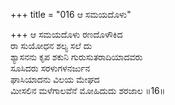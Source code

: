 +++
title = "016 ಆ ಸಮಯದೊಳು"

+++
ಆ ಸಮಯದೊಳು ರಣದೊಳೌಕಿದ  
ರಾ ಸುಯೋಧನ ಶಲ್ಯ ಸಲೆ  ದು  
ಶ್ಯಾಸನನು ಕೃಪ ಶಕುನಿ ಗುರುಸುತರಾದಿಯಾದವರು  
ಸೂಸಿದರು ಸರಳುಗಳನರ್ಜುನ  
ಘಾಸಿಯಾದನು ವಿಲಯ ಮೇಘದ  
ಮೀಸಲಿನ ಮಳೆಗಾಲವೆನೆ ಮೋಹಿದುದು ಶರಜಾಲ      ॥16॥